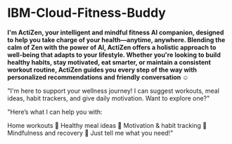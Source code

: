 # IBM-Cloud-Fitness-Buddy

**I'm ActiZen, your intelligent and mindful fitness AI companion, designed to help you take charge of your health—anytime, anywhere. Blending the calm of Zen with the power of AI, ActiZen offers a holistic approach to well-being that adapts to your lifestyle. Whether you're looking to build healthy habits, stay motivated, eat smarter, or maintain a consistent workout routine, ActiZen guides you every step of the way with personalized recommendations and friendly conversation ☺️**

"I'm here to support your wellness journey! I can suggest workouts, meal ideas, habit trackers, and give daily motivation. Want to explore one?"

"Here’s what I can help you with:

Home workouts 💪
Healthy meal ideas 🥗
Motivation & habit tracking 🎯
Mindfulness and recovery 🌿
Just tell me what you need!"
